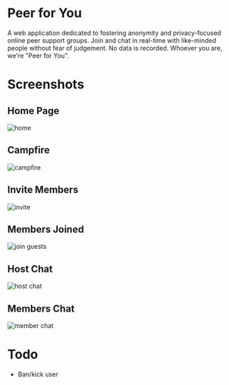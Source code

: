 # Peer for You

A web application dedicated to fostering anonymity and privacy-focused online peer support groups. Join and chat in real-time with like-minded people without fear of judgement. No data is recorded. Whoever you are, we're "Peer for You".

# Screenshots

## Home Page
![home](https://github.com/AnsellMaximilian/peer-for-you/assets/56351143/aedac31f-a906-4cc5-906b-8de727f81900)

## Campfire
![campfire](https://github.com/AnsellMaximilian/peer-for-you/assets/56351143/07c5f0f9-997a-4d82-9544-b94f8c543636)

## Invite Members
![invite](https://github.com/AnsellMaximilian/peer-for-you/assets/56351143/55349d98-114a-4bae-b82d-eefb397c66ce)

## Members Joined
![join guests](https://github.com/AnsellMaximilian/peer-for-you/assets/56351143/6f9ea600-e994-4d6d-9201-6b41e3f3ba71)

## Host Chat
![host chat](https://github.com/AnsellMaximilian/peer-for-you/assets/56351143/630b4701-cd23-4fe3-ada4-047951c14d4e)

## Members Chat
![member chat](https://github.com/AnsellMaximilian/peer-for-you/assets/56351143/ef944dea-93d4-472e-94b6-8aa047bc7487)


# Todo

- Ban/kick user

